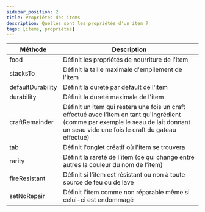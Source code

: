 ```yaml
---
sidebar_position: 2
title: Propriétés des items
description: Quelles sont les propriétés d'un item ?
tags: [items, propriétés]
---
```


| Méthode           | Description                                                                                                                                                                            |
|-------------------|----------------------------------------------------------------------------------------------------------------------------------------------------------------------------------------|
| food              | Définit les propriétés de nourriture de l'item                                                                                                                                         |
| stacksTo          | Définit la taille maximale d'empilement de l'item                                                                                                                                      |
| defaultDurability | Définit la dureté par default de l'item                                                                                                                                                |
| durability        | Définit la dureté maximale de l'item                                                                                                                                                   |
| craftRemainder    | Définit un item qui restera une fois un craft effectué avec l'item en tant qu'ingrédient (comme par exemple le seau de lait donnant un seau vide une fois le craft du gateau effectué) |
| tab               | Définit l'onglet créatif où l'item se trouvera                                                                                                                                         |
| rarity            | Définit la rareté de l'item (ce qui change entre autres la couleur du nom de l'item)                                                                                                   |
| fireResistant     | Définit si l'item est résistant ou non à toute source de feu ou de lave                                                                                                                |
| setNoRepair       | Définit l'item comme non réparable même si celui-ci est endommagé                                                                                                                      |
